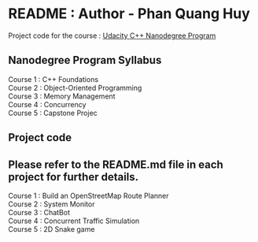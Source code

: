 # README : Author - Phan Quang Huy

Project code for the course : [Udacity C++ Nanodegree Program](https://www.udacity.com/course/c-plus-plus-nanodegree--nd213)

## Nanodegree Program Syllabus 
Course 1 : C++ Foundations         
Course 2 : Object-Oriented Programming  
Course 3 : Memory Management  
Course 4 : Concurrency  
Course 5 : Capstone Projec 

## Project code
## Please refer to the README.md file in each project for further details.

Course 1 : Build an OpenStreetMap Route Planner         
Course 2 : System Monitor    
Course 3 : ChatBot     
Course 4 : Concurrent Traffic Simulation     
Course 5 : 2D Snake game 
